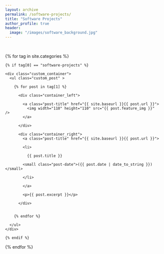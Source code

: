 ```yaml
---
layout: archive
permalink: /software-projects/
title: "Software Projects"
author_profile: true
header:
  image: "/images/software_background.jpg"
---
```


</br>

<div class="tags-expo-section">

  {% for tag in site.categories %}

    {% if tag[0] == "software-projects" %}

    <div class="custom_container">
      <ul class="custom_post" >

        {% for post in tag[1] %}

          <div class="container_left">

            <a class="post-title" href="{{ site.baseurl }}{{ post.url }}">
              <img width="110" height="110" src="{{ post.feature_img }}" />
            </a>

          </div>

          <div class="container_right">
            <a class="post-title" href="{{ site.baseurl }}{{ post.url }}">

            <li>

              {{ post.title }}

            <small class="post-date">({{ post.date | date_to_string }})</small>

            </li>

            </a>

            <p>{{ post.excerpt }}</p>

          </div>


        {% endfor %}

      </ul>
    </div>

    {% endif %}

  {% endfor %}

</div>
